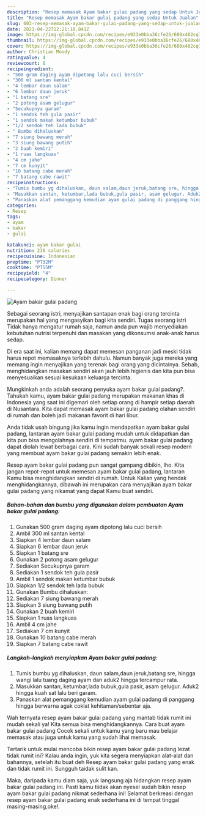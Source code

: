 ```yaml
---
description: "Resep memasak Ayam bakar gulai padang yang sedap Untuk Jualan"
title: "Resep memasak Ayam bakar gulai padang yang sedap Untuk Jualan"
slug: 603-resep-memasak-ayam-bakar-gulai-padang-yang-sedap-untuk-jualan
date: 2021-04-22T12:21:18.841Z
image: https://img-global.cpcdn.com/recipes/e933e0bba36cfe26/680x482cq70/ayam-bakar-gulai-padang-foto-resep-utama.jpg
thumbnail: https://img-global.cpcdn.com/recipes/e933e0bba36cfe26/680x482cq70/ayam-bakar-gulai-padang-foto-resep-utama.jpg
cover: https://img-global.cpcdn.com/recipes/e933e0bba36cfe26/680x482cq70/ayam-bakar-gulai-padang-foto-resep-utama.jpg
author: Christian Moody
ratingvalue: 4
reviewcount: 6
recipeingredient:
- "500 gram daging ayam dipotong lalu cuci bersih"
- "300 ml santan kental"
- "4 lembar daun salam"
- "6 lembar daun jeruk"
- "1 batang sre"
- "2 potong asam gelugur"
- "Secukupnya garam"
- "1 sendok teh gula pasir"
- "1 sendok makan ketumbar bubuk"
- "1/2 sendok teh lada bubuk"
- " Bumbu dihaluskan"
- "7 siung bawang merah"
- "3 siung bawang putih"
- "2 buah kemiri"
- "1 ruas langkuas"
- "4 cm jahe"
- "7 cm kunyit"
- "10 batang cabe merah"
- "7 batang cabe rawit"
recipeinstructions:
- "Tumis bumbu yg dihaluskan, daun salam,daun jeruk,batang sre, hingga wangi lalu tuang daging ayam dan aduk2 hingga tercampur rata."
- "Masukkan santan, ketumbar,lada bubuk,gula pasir, asam gelugur. Aduk2 hingga kuah sat lalu beri garam."
- "Panaskan alat pemanggang kemudian ayam gulai padang di panggang hingga berwarna agak coklat kehitaman/sebentar aja."
categories:
- Resep
tags:
- ayam
- bakar
- gulai

katakunci: ayam bakar gulai 
nutrition: 236 calories
recipecuisine: Indonesian
preptime: "PT32M"
cooktime: "PT55M"
recipeyield: "4"
recipecategory: Dinner

---
```



![Ayam bakar gulai padang](https://img-global.cpcdn.com/recipes/e933e0bba36cfe26/680x482cq70/ayam-bakar-gulai-padang-foto-resep-utama.jpg)

Sebagai seorang istri, menyajikan santapan enak bagi orang tercinta merupakan hal yang mengasyikan bagi kita sendiri. Tugas seorang istri Tidak hanya mengatur rumah saja, namun anda pun wajib menyediakan kebutuhan nutrisi terpenuhi dan masakan yang dikonsumsi anak-anak harus sedap.

Di era  saat ini, kalian memang dapat memesan panganan jadi meski tidak harus repot memasaknya terlebih dahulu. Namun banyak juga mereka yang memang ingin menyajikan yang terenak bagi orang yang dicintainya. Sebab, menghidangkan masakan sendiri akan jauh lebih higienis dan kita pun bisa menyesuaikan sesuai kesukaan keluarga tercinta. 



Mungkinkah anda adalah seorang penyuka ayam bakar gulai padang?. Tahukah kamu, ayam bakar gulai padang merupakan makanan khas di Indonesia yang saat ini digemari oleh setiap orang di hampir setiap daerah di Nusantara. Kita dapat memasak ayam bakar gulai padang olahan sendiri di rumah dan boleh jadi makanan favorit di hari libur.

Anda tidak usah bingung jika kamu ingin mendapatkan ayam bakar gulai padang, lantaran ayam bakar gulai padang mudah untuk didapatkan dan kita pun bisa mengolahnya sendiri di tempatmu. ayam bakar gulai padang dapat diolah lewat berbagai cara. Kini sudah banyak sekali resep modern yang membuat ayam bakar gulai padang semakin lebih enak.

Resep ayam bakar gulai padang pun sangat gampang dibikin, lho. Kita jangan repot-repot untuk memesan ayam bakar gulai padang, lantaran Kamu bisa menghidangkan sendiri di rumah. Untuk Kalian yang hendak menghidangkannya, dibawah ini merupakan cara menyajikan ayam bakar gulai padang yang nikamat yang dapat Kamu buat sendiri.

<!--inarticleads1-->

##### Bahan-bahan dan bumbu yang digunakan dalam pembuatan Ayam bakar gulai padang:

1. Gunakan 500 gram daging ayam dipotong lalu cuci bersih
1. Ambil 300 ml santan kental
1. Siapkan 4 lembar daun salam
1. Siapkan 6 lembar daun jeruk
1. Siapkan 1 batang sre
1. Gunakan 2 potong asam gelugur
1. Sediakan Secukupnya garam
1. Sediakan 1 sendok teh gula pasir
1. Ambil 1 sendok makan ketumbar bubuk
1. Siapkan 1/2 sendok teh lada bubuk
1. Gunakan  Bumbu dihaluskan:
1. Sediakan 7 siung bawang merah
1. Siapkan 3 siung bawang putih
1. Gunakan 2 buah kemiri
1. Siapkan 1 ruas langkuas
1. Ambil 4 cm jahe
1. Sediakan 7 cm kunyit
1. Gunakan 10 batang cabe merah
1. Siapkan 7 batang cabe rawit




<!--inarticleads2-->

##### Langkah-langkah menyiapkan Ayam bakar gulai padang:

1. Tumis bumbu yg dihaluskan, daun salam,daun jeruk,batang sre, hingga wangi lalu tuang daging ayam dan aduk2 hingga tercampur rata.
1. Masukkan santan, ketumbar,lada bubuk,gula pasir, asam gelugur. Aduk2 hingga kuah sat lalu beri garam.
1. Panaskan alat pemanggang kemudian ayam gulai padang di panggang hingga berwarna agak coklat kehitaman/sebentar aja.




Wah ternyata resep ayam bakar gulai padang yang mantab tidak rumit ini mudah sekali ya! Kita semua bisa menghidangkannya. Cara buat ayam bakar gulai padang Cocok sekali untuk kamu yang baru mau belajar memasak atau juga untuk kamu yang sudah lihai memasak.

Tertarik untuk mulai mencoba bikin resep ayam bakar gulai padang lezat tidak rumit ini? Kalau anda ingin, yuk kita segera menyiapkan alat-alat dan bahannya, setelah itu buat deh Resep ayam bakar gulai padang yang enak dan tidak rumit ini. Sungguh taidak sulit kan. 

Maka, daripada kamu diam saja, yuk langsung aja hidangkan resep ayam bakar gulai padang ini. Pasti kamu tiidak akan nyesel sudah bikin resep ayam bakar gulai padang nikmat sederhana ini! Selamat berkreasi dengan resep ayam bakar gulai padang enak sederhana ini di tempat tinggal masing-masing,oke!.

